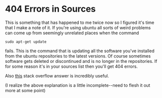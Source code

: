 # 404 Errors in Sources
This is something that has happened to me twice now so I figured it's time that I make a note of it. If you're using ubuntu all sorts of weird problems can come up from seemingly unrelated places when the command
```
sudo apt-get update
```
fails. This is the command that is updating all the software you've installed from the ubuntu repositories to the latest versions. Of course sometimes software gets deleted or discontinued and is no longer in the repositories. If for some reason it's in your sources list then you'll get 404 errors.

Also [this](http://askubuntu.com/a/92897/363205) stack overflow answer is incredibly useful.

(I realize the above explanation is a little incomplete--need to flesh it out more at some point)
